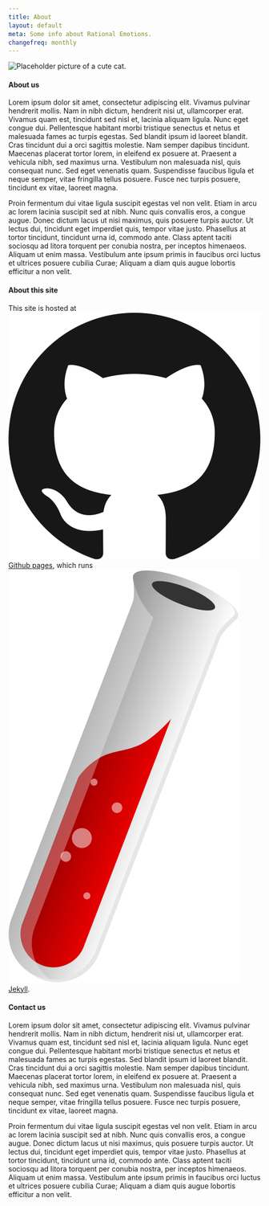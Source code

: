 ```yaml
---
title: About
layout: default
meta: Some info about Rational Emotions.
changefreq: monthly
---
```


<div class=imgTop><img class=profile src="https://s-media-cache-ak0.pinimg.com/originals/c2/48/36/c24836d55ec95a86f1bda1b42b2297c0.jpg" alt="Placeholder picture of a cute cat."></div>

#### About us
Lorem ipsum dolor sit amet, consectetur adipiscing elit. Vivamus pulvinar hendrerit mollis. Nam in nibh dictum, hendrerit nisi ut, ullamcorper erat. Vivamus quam est, tincidunt sed nisl et, lacinia aliquam ligula. Nunc eget congue dui. Pellentesque habitant morbi tristique senectus et netus et malesuada fames ac turpis egestas. Sed blandit ipsum id laoreet blandit. Cras tincidunt dui a orci sagittis molestie. Nam semper dapibus tincidunt. Maecenas placerat tortor lorem, in eleifend ex posuere at. Praesent a vehicula nibh, sed maximus urna. Vestibulum non malesuada nisl, quis consequat nunc. Sed eget venenatis quam. Suspendisse faucibus ligula et neque semper, vitae fringilla tellus posuere. Fusce nec turpis posuere, tincidunt ex vitae, laoreet magna.

Proin fermentum dui vitae ligula suscipit egestas vel non velit. Etiam in arcu ac lorem lacinia suscipit sed at nibh. Nunc quis convallis eros, a congue augue. Donec dictum lacus ut nisi maximus, quis posuere turpis auctor. Ut lectus dui, tincidunt eget imperdiet quis, tempor vitae justo. Phasellus at tortor tincidunt, tincidunt urna id, commodo ante. Class aptent taciti sociosqu ad litora torquent per conubia nostra, per inceptos himenaeos. Aliquam ut enim massa. Vestibulum ante ipsum primis in faucibus orci luctus et ultrices posuere cubilia Curae; Aliquam a diam quis augue lobortis efficitur a non velit.

#### About this site
This site is hosted at <img src="/images/GithubLogo.svg" class=icon> [Github pages](https://pages.github.com/), which runs <img src="/images/JekyllIcon.svg" class=iconJekyll> [Jekyll](http://jekyllrb.com/).

#### Contact us
Lorem ipsum dolor sit amet, consectetur adipiscing elit. Vivamus pulvinar hendrerit mollis. Nam in nibh dictum, hendrerit nisi ut, ullamcorper erat. Vivamus quam est, tincidunt sed nisl et, lacinia aliquam ligula. Nunc eget congue dui. Pellentesque habitant morbi tristique senectus et netus et malesuada fames ac turpis egestas. Sed blandit ipsum id laoreet blandit. Cras tincidunt dui a orci sagittis molestie. Nam semper dapibus tincidunt. Maecenas placerat tortor lorem, in eleifend ex posuere at. Praesent a vehicula nibh, sed maximus urna. Vestibulum non malesuada nisl, quis consequat nunc. Sed eget venenatis quam. Suspendisse faucibus ligula et neque semper, vitae fringilla tellus posuere. Fusce nec turpis posuere, tincidunt ex vitae, laoreet magna.

Proin fermentum dui vitae ligula suscipit egestas vel non velit. Etiam in arcu ac lorem lacinia suscipit sed at nibh. Nunc quis convallis eros, a congue augue. Donec dictum lacus ut nisi maximus, quis posuere turpis auctor. Ut lectus dui, tincidunt eget imperdiet quis, tempor vitae justo. Phasellus at tortor tincidunt, tincidunt urna id, commodo ante. Class aptent taciti sociosqu ad litora torquent per conubia nostra, per inceptos himenaeos. Aliquam ut enim massa. Vestibulum ante ipsum primis in faucibus orci luctus et ultrices posuere cubilia Curae; Aliquam a diam quis augue lobortis efficitur a non velit.
